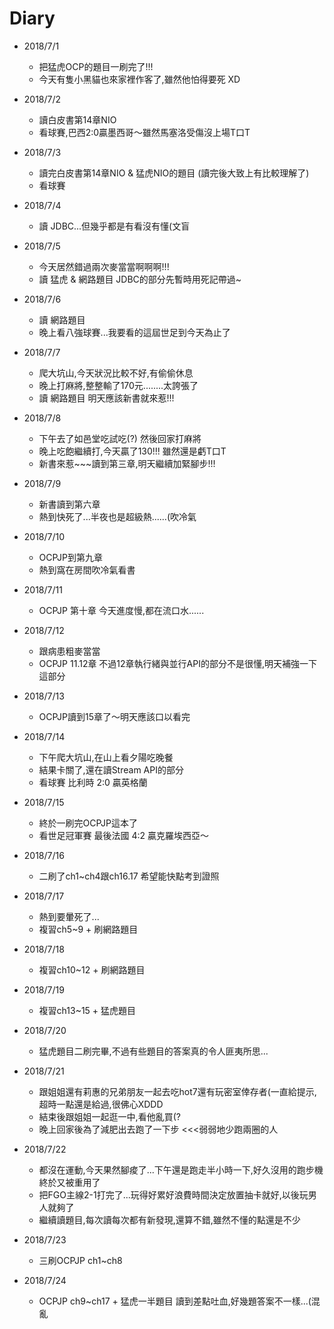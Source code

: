 # Diary

* 2018/7/1
  * 把猛虎OCP的題目一刷完了!!!
  * 今天有隻小黑貓也來家裡作客了,雖然他怕得要死 XD

* 2018/7/2
  * 讀白皮書第14章NIO
  * 看球賽,巴西2:0贏墨西哥～雖然馬塞洛受傷沒上場T口T

* 2018/7/3
  * 讀完白皮書第14章NIO & 猛虎NIO的題目 (讀完後大致上有比較理解了)
  * 看球賽

* 2018/7/4
  * 讀 JDBC...但幾乎都是有看沒有懂(文盲

* 2018/7/5
  * 今天居然錯過兩次麥當當啊啊啊!!!
  * 讀 猛虎 & 網路題目 JDBC的部分先暫時用死記帶過~

* 2018/7/6
  * 讀 網路題目
  * 晚上看八強球賽...我要看的這屆世足到今天為止了

* 2018/7/7
  * 爬大坑山,今天狀況比較不好,有偷偷休息
  * 晚上打麻將,整整輸了170元........太誇張了
  * 讀 網路題目 明天應該新書就來惹!!!

* 2018/7/8
  * 下午去了如邑堂吃試吃(?) 然後回家打麻將
  * 晚上吃飽繼續打,今天贏了130!!! 雖然還是虧T口T
  * 新書來惹~~~讀到第三章,明天繼續加緊腳步!!!

* 2018/7/9
  * 新書讀到第六章
  * 熱到快死了...半夜也是超級熱......(吹冷氣

* 2018/7/10
  * OCPJP到第九章
  * 熱到窩在房間吹冷氣看書

* 2018/7/11
  * OCPJP 第十章 今天進度慢,都在流口水......

* 2018/7/12
  * 跟病患粗麥當當
  * OCPJP 11.12章 不過12章執行緒與並行API的部分不是很懂,明天補強一下這部分

* 2018/7/13
  * OCPJP讀到15章了～明天應該口以看完

* 2018/7/14
  * 下午爬大坑山,在山上看夕陽吃晚餐
  * 結果卡關了,還在讀Stream API的部分
  * 看球賽 比利時 2:0 贏英格蘭

* 2018/7/15
  * 終於一刷完OCPJP這本了
  * 看世足冠軍賽 最後法國 4:2 贏克羅埃西亞～

* 2018/7/16
  * 二刷了ch1~ch4跟ch16.17 希望能快點考到證照

* 2018/7/17
  * 熱到要暈死了...
  * 複習ch5~9 + 刷網路題目

* 2018/7/18
  * 複習ch10~12 + 刷網路題目

* 2018/7/19
  * 複習ch13~15 + 猛虎題目

* 2018/7/20
  * 猛虎題目二刷完畢,不過有些題目的答案真的令人匪夷所思...

* 2018/7/21
  * 跟姐姐還有莉惠的兄弟朋友一起去吃hot7還有玩密室倖存者(一直給提示,超時一點還是給過,很佛心XDDD
  * 結束後跟姐姐一起逛一中,看他亂買(?
  * 晚上回家後為了減肥出去跑了一下步 <<<弱弱地少跑兩圈的人

* 2018/7/22
  * 都沒在運動,今天果然腳痠了...下午還是跑走半小時一下,好久沒用的跑步機終於又被重用了
  * 把FGO主線2-1打完了...玩得好累好浪費時間決定放置抽卡就好,以後玩男人就夠了
  * 繼續讀題目,每次讀每次都有新發現,還算不錯,雖然不懂的點還是不少

* 2018/7/23
  * 三刷OCPJP ch1~ch8

* 2018/7/24
  * OCPJP ch9~ch17 + 猛虎一半題目 讀到差點吐血,好幾題答案不一樣...(混亂



